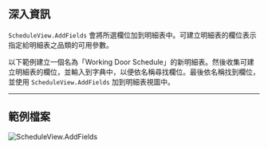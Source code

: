 ## 深入資訊
`ScheduleView.AddFields` 會將所選欄位加到明細表中。可建立明細表的欄位表示指定給明細表之品類的可用參數。

以下範例建立一個名為「Working Door Schedule」的新明細表。然後收集可建立明細表的欄位，並輸入到字典中，以便依名稱尋找欄位。最後依名稱找到欄位，並使用 `ScheduleView.AddFields` 加到明細表視圖中。
___
## 範例檔案

![ScheduleView.AddFields](./Revit.Elements.Views.ScheduleView.AddFields_img.jpg)
